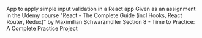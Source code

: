 App to apply simple input validation in a React app
Given as an assignment in the Udemy course "React - The Complete Guide (incl Hooks, React Router, Redux)" by Maximilian Schwarzmüller
Section 8 - Time to Practice: A Complete Practice Project
